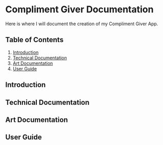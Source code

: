 # Compliment Giver Documentation

Here is where I will document the creation of my Compliment Giver App.

## Table of Contents

1. [Introduction](#introduction)
2. [Technical Documentation](#technical-documentation)
3. [Art Documentation](#art-documentation)
4. [User Guide](#user-guide)


## Introduction

## Technical Documentation

## Art Documentation

## User Guide
